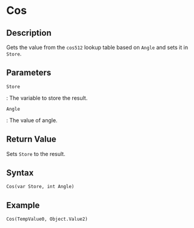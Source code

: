 # Cos

## Description
Gets the value from the `cos512` lookup table based on `Angle` and sets it in `Store`.

## Parameters
`Store`

:   The variable to store the result.

`Angle`

:   The value of angle.

## Return Value
Sets `Store` to the result.

## Syntax
```
Cos(var Store, int Angle)
```

## Example
```
Cos(TempValue0, Object.Value2)
```